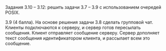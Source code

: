 Задания 3.10 – 3.12: решить задачи 3.7 – 3.9 с использованием очередей POSIX.

3.9 (4 балла). На основе решения задачи 3.8 сделать групповой чат. Клиенты подключаются к серверу, и сервер готов пересылать сообщения. Клиент отправляет сообщение серверу. Сервер дополняет текст сообщения идентификатором клиента, и рассылает всем это сообщение.
